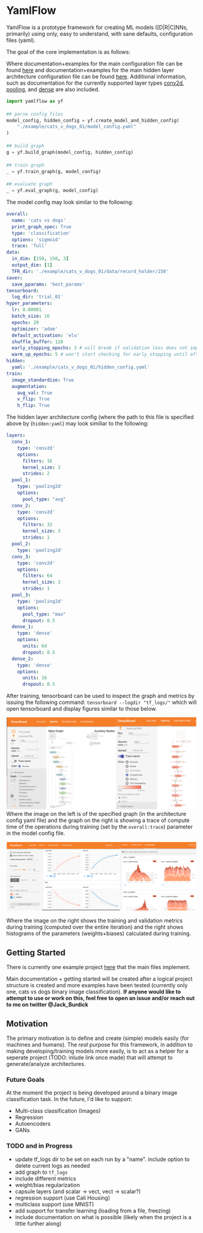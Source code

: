 # YamlFlow

[//]: # (Image References)
[tensorboard_graph]: ./misc/tensorboard_graph.png
[tensorboard_scalar]: ./misc/tensorboard_scalar.png

YamlFlow is a prototype framework for creating ML models ([D|R|C]NNs, primarily) using only, easy to understand, with sane defaults, configuration files (yaml).

The goal of the core implementation is as follows:

Where documentation+examples for the main configuration file can be found [here](./documentation_helper/configuration_files/model_config.md) and documentation+examples for the main hidden layer architecture configuration file can be found [here](./documentation_helper/configuration_files/hidden_config.md). Additional information, such as documentation for the currently supported layer types [conv2d](./documentation_helper/configuration_files/layers/conv2d.md), [pooling](./documentation_helper/configuration_files/layers/pooling2d.md), and [dense](./documentation_helper/configuration_files/layers/dense.md) are also included.

```python
import yamlflow as yf

## parse config files
model_config, hidden_config = yf.create_model_and_hidden_config(
    "./example/cats_v_dogs_01/model_config.yaml"
)

## build graph
g = yf.build_graph(model_config, hidden_config)

## train graph
_ = yf.train_graph(g, model_config)

## evaluate graph
_ = yf.eval_graph(g, model_config)
```

The model config may look similar to the following:

```yaml
overall:
  name: 'cats vs dogs'
  print_graph_spec: True
  type: 'classification'
  options: 'sigmoid'
  trace: 'full'
data:
  in_dim: [150, 150, 3]
  output_dim: [1]
  TFR_dir: './example/cats_v_dogs_01/data/record_holder/150'
saver:
  save_pparams: 'best_params'
tensorboard:
  log_dir: 'trial_01'
hyper_parameters:
  lr: 0.00001
  batch_size: 16
  epochs: 20
  optimizer: 'adam'
  default_activation: 'elu'
  shuffle_buffer: 128
  early_stopping_epochs: 3 # will break if validation loss does not improve after 3
  warm_up_epochs: 5 # won't start checking for early stopping until after 5 epochs
hidden:
  yaml: './example/cats_v_dogs_01/hidden_config.yaml'
train:
  image_standardize: True
  augmentation:
    aug_val: True
    v_flip: True
    h_flip: True
```

The hidden layer architecture config (where the path to this file is specified above by (`hidden:yaml`) may look similiar to the following:

```yaml
layers:
  conv_1:
    type: 'conv2d'
    options:
      filters: 16
      kernel_size: 3
      strides: 2
  pool_1:
    type: 'pooling2d'
    options:
      pool_type: "avg"
  conv_2:
    type: 'conv2d'
    options:
      filters: 32
      kernel_size: 3
      strides: 1
  pool_2:
    type: 'pooling2d'
  conv_3:
    type: 'conv2d'
    options:
      filters: 64
      kernel_size: 3
      strides: 1
  pool_3:
    type: 'pooling2d'
    options:
      pool_type: "max"
      dropout: 0.5
  dense_1:
    type: 'dense'
    options:
      units: 64
      dropout: 0.5
  dense_2:
    type: 'dense'
    options:
      units: 16
      dropout: 0.5
```

After training, tensorboard can be used to inspect the graph and metrics by issuing the following command: `tensorboard --logdir "tf_logs/"` which will open tensorboard and display figures similar to those below.

![Example of TensorFlow graph in tensorboard -- showing the graph and compute time trace][tensorboard_graph]
Where the image on the left is of the specified graph (in the architecture config yaml file) and the graph on the right is showing a trace of compute time of the operations during training (set by the `overall:trace`) parameter in the model config file.

![Example of TensorFlow metrics in tensorboard -- showing scalars and histogram][tensorboard_scalar]

Where the image on the right shows the training and validation metrics during training (computed over the entire iteration) and the right shows histograms of the parameters (weights+biases) calculated during training.

## Getting Started

There is currently one example project [here](./example/cats_v_dogs_01/README.md) that the main files implement.

Main documentation + getting started will be created after a logical project structure is created and more examples have been tested (currently only one, cats vs dogs binary image classification). **If anyone would like to attempt to use or work on this, feel free to open an issue and/or reach out to me on twitter @Jack_Burdick**

## Motivation

The primary motivation is to define and create (simple) models easily (for machines and humans). The *real* purpose for this framework, in addition to making developing/training models more easily, is to act as a helper for a seperate project (TODO: inlude link once made) that will attempt to generate/analyze architectures.

### Future Goals

At the moment the project is being developed around a binary image classification task. In the future, I'd like to support:

- Multi-class classification (Images)
- Regression
- Autoencoders
- GANs

### TODO and in Progress

- update tf_logs dir to be set on each run by a "name". include option to delete current logs as needed
- add graph to `tf_logs`
- include different metrics
- weight/bias regularization
- capsule layers (and scalar -> vect, vect -> scalar?)
- regression support (use Cali Housing)
- multiclass support (use MNIST)
- add support for transfer learning (loading from a file, freezing)
- include documentation on what is possible (likely when the project is a little further along)